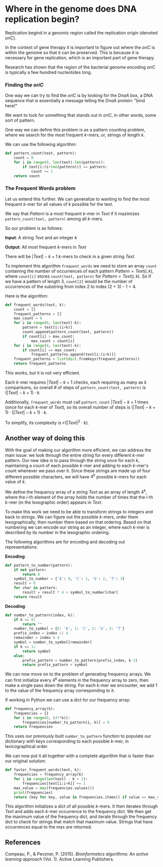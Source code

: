 # Where in the genome does DNA replication begin?

Replication begind in a genomic region called the replication origin (denoted $oriC$).

In the context of gene therapy it is important to figure out where the $oriC$ is within the genome so that it can be preserved. This is because it is necessary for gene replication, which is an important part of gene therapy.

Research has shown that the region of the bacterial genome encoding $oriC$ is typically a few hundred nucleotides long.

### Finding the $oriC$

One way we can try to find the $oriC$ is by looking for the $DnaA$ box, a DNA sequence that is essentially a message telling the $DnaA$ protein: "bind here!"

We want to look for something that stands out in $oriC$, in other words, some sort of pattern.

One way we can define this problem is as a pattern counting problem, where we search for the most frequent $k$-mers, or, strings of length $k$.

We can use the following algorithm:

```python
def pattern_count(text, pattern):
    count = 0
    for i in range(0, len(text)-len(pattern)):
        if text[i:(i+len(pattern))] == pattern:
            count += 1
    return count
```

### The Frequent Words problem

Let us extend this further. We can generalize to wanting to find the most frequent $k$-mer for all values of $k$ possible for the text.

We say that $Pattern$ is a most frequent $k$-mer in $Text$ if it mazimizes `pattern_count(text, pattern)` among all $k$-mers.

So our problem is as follows:

**Input**: A string $Text$ and an integer $k$

**Output**: All most frequent $k$-mers in $Text$

There will be $|Text|-k+1$ $k$-mers to check in a given string $Text$.

To implement this algorithm `frequent_words` we need to store an array `count` containing the number of occurrences of each pattern $Pattern = Text(i,k)$, where `count[i]` stores `count(text, pattern)` for $Pattern = Text(i,k)$. So if we have a pattern of length 3, `count[2]` would be the number of occurrences of the substring from index 2 to index (2 + 3) - 1 = 4.

Here is the algorithm:

```python
def frequent_words(text, k):
    count = []
    frequent_patterns = []
    max_count = 0
    for i in range(0, len(text)-k):
        pattern = text[i:(i+k)]
        count.append(pattern_count(text, pattern))
        if count[i] > max_count:
            max_count = count[i]
    for i in range(0, len(text)-k):
        if count[i] == max_count:
            frequent_patterns.append(text[i:(i+k)])
    frequent_patterns = list(dict.fromkeys(frequent_patterns))
    return frequent_patterns
```

This works, but it is not very efficient.

Each $k$-mer requires $|Text| - k + 1$ checks, each requiring as many as $k$ comparisons, so overall # of steps of `pattern_count(text, pattern)` is $(|Text| - k + 1) \cdot k$.

Additionally, `frequent_words` must call `pattern_count` $|Text| - k + 1$ times (once for each $k$-mer of $Text$), so its overall number of steps is $(|Text| - k + 1) \cdot (|Text| - k + 1) \cdot k$.

To simplify, its complexity is $\mathcal{O}(|Text|^2\cdot k)$.

## Another way of doing this

With the goal of making our algorithm more efficient, we can address the main issue: we look through the entire string for every different $k$-mer pattern. Our new idea is to pass through the string once for each $k$, maintaining a count of each possible $k$-mer and adding to each $k$-mer's count whenever we pass over it. Since these strings are made up of four different possible characters, we will have $4^k$ possible $k$-mers for each value of $k$.

We define the frequency array of a string $Text$ as an array of length $4^k$, where the $i$-th element of the array holds the number of times that the $i$-th $k$-mer (in the lexographic order) appears in $Text$.

To make this work we need to be able to transform strings to integers and back to strings. We can figure out the possible $k$-mers, order them lexographically, then number them based on that ordering. Based on that numbering we can encode our string as an integer, where each $k$-mer is described by its number in the lexographic ordering.

The following algorithms are for encoding and decoding out representations:

**Encoding**:

```python
def pattern_to_number(pattern):
    if not pattern:
        return 0
    symbol_to_number = {'A': 0, 'C': 1, 'G': 2, 'T': 3}
    result = 0
    for char in pattern:
        result = result * 4 + symbol_to_number[char]
    return result
```

**Decoding**:

```python
def number_to_pattern(index, k):
    if k == 0:
        return ""
    number_to_symbol = {0: 'A', 1: 'C', 2: 'G', 3: 'T'}
    prefix_index = index // 4
    remainder = index % 4
    symbol = number_to_symbol[remainder]
    if k == 1:
        return symbol
    else:
        prefix_pattern = number_to_pattern(prefix_index, k-1)
        return prefix_pattern + symbol
```

We can now move on to the problem of generating frequency arrays. We can first initialize every $4^k$ elements in the frequency array to zero, then make a single pass down the string. For each $k$-mer we encounter, we add 1 to the value of the frequency array corresponding to it.

If working in Python we can use a dict for our frequency array:

```python
def frequency_array(k):
    frequencies = {}
    for i in range(0, (4**k)):
        frequencies[number_to_pattern(i, k)] = 0
    return frequencies
```

This uses our previously built `number_to_pattern` function to populate our dictionary with keys corresponding to each possible $k$-mer, in lexicographical order.

We can now put it all together with a complete algorithm that is faster than our original solution:

```python
def faster_frequent_words(text, k):
    frequencies = frequency_array(k)
    for i in range(len(text) - k + 1):
        frequencies[text[i:i+k]] += 1
    max_value = max(frequencies.values())
    print(frequencies)
    return [key for key, value in frequencies.items() if value == max_value]
```

This algorithm initializes a dict of all possible $k$-mers. It then iterates through $Text$ and adds each $k$-mer occurrence to the frequency dict. We then get the maximum value of the frequency dict, and iterate through the frequency dict to check for strings that match that maximum value. Strings that have occurrences equal to the max are returned. 

## References

Compeau, P., & Pevzner, P. (2015). *Bioinformatics algorithms: An active learning approach* (Vol. 1). Active Learning Publishers.